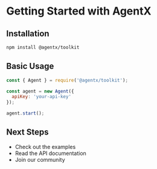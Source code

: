 # Getting Started with AgentX

## Installation

```bash
npm install @agentx/toolkit
```

## Basic Usage

```javascript
const { Agent } = require('@agentx/toolkit');

const agent = new Agent({
  apiKey: 'your-api-key'
});

agent.start();
```

## Next Steps

- Check out the examples
- Read the API documentation
- Join our community